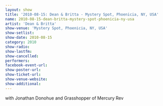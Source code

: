 ```yaml
---
layout: show
title: '2010-08-15: Dean & Britta - Mystery Spot, Phoenicia, NY, USA'
name: 2010-08-15-dean-britta-mystery-spot-phoenicia-ny-usa
artist: 'Dean & Britta'
show-venue: 'Mystery Spot, Phoenicia, NY, USA'
show-setlist: 
show-date: 2010-08-15
category: 2010
show-radio: 
show-lastfm: 
show-cancelled: 
performers: 
facebook-event-url: 
show-poster-url: 
show-ticket-url: 
show-venue-website: 
show-additional: 
---
```


with Jonathan Donohue and Grasshopper of Mercury Rev
